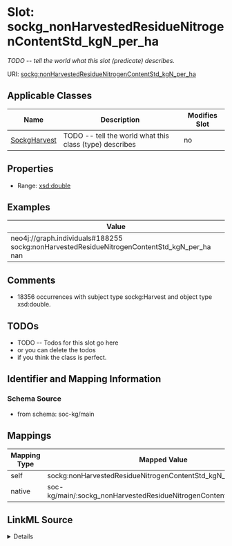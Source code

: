 

# Slot: sockg_nonHarvestedResidueNitrogenContentStd_kgN_per_ha


_TODO -- tell the world what this slot (predicate) describes._





URI: [sockg:nonHarvestedResidueNitrogenContentStd_kgN_per_ha](http://www.semanticweb.org/sockg/ontologies/2024/0/soil-carbon-ontology/nonHarvestedResidueNitrogenContentStd_kgN_per_ha)



<!-- no inheritance hierarchy -->





## Applicable Classes

| Name | Description | Modifies Slot |
| --- | --- | --- |
| [SockgHarvest](../classes/SockgHarvest.md) | TODO -- tell the world what this class (type) describes |  no  |







## Properties

* Range: [xsd:double](http://www.w3.org/2001/XMLSchema#double)






## Examples

| Value |
| --- |
| neo4j://graph.individuals#188255 sockg:nonHarvestedResidueNitrogenContentStd_kgN_per_ha nan |

## Comments

* 18356 occurrences with subject type sockg:Harvest and object type xsd:double.

## TODOs

* TODO -- Todos for this slot go here
* or you can delete the todos
* if you think the class is perfect.

## Identifier and Mapping Information







### Schema Source


* from schema: soc-kg/main




## Mappings

| Mapping Type | Mapped Value |
| ---  | ---  |
| self | sockg:nonHarvestedResidueNitrogenContentStd_kgN_per_ha |
| native | soc-kg/main/:sockg_nonHarvestedResidueNitrogenContentStd_kgN_per_ha |




## LinkML Source

<details>
```yaml
name: sockg_nonHarvestedResidueNitrogenContentStd_kgN_per_ha
description: TODO -- tell the world what this slot (predicate) describes.
todos:
- TODO -- Todos for this slot go here
- or you can delete the todos
- if you think the class is perfect.
comments:
- 18356 occurrences with subject type sockg:Harvest and object type xsd:double.
examples:
- value: neo4j://graph.individuals#188255 sockg:nonHarvestedResidueNitrogenContentStd_kgN_per_ha
    nan
from_schema: soc-kg/main
rank: 1000
slot_uri: sockg:nonHarvestedResidueNitrogenContentStd_kgN_per_ha
alias: sockg_nonHarvestedResidueNitrogenContentStd_kgN_per_ha
domain_of:
- sockg_Harvest
range: double

```
</details>